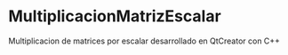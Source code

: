 # MultiplicacionMatrizEscalar
Multiplicacion de matrices por escalar desarrollado en QtCreator con C++
